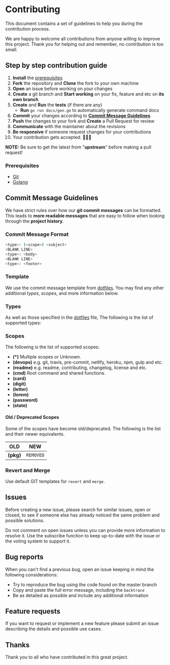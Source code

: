 # Contributing

This document contains a set of guidelines to help you during the contribution
process.

We are happy to welcome all contributions from anyone willing to improve this
project. Thank you for helping out and remember, no contribution is too small.

## Step by step contribution guide

01. **Install** the [prerequisites](#prerequisites)
02. **Fork** the repository and **Clone** the fork to your own machine
03. **Open** an issue before working on your changes
04. **Create** a git branch and **Start working** on your fix, feature and etc
    on **its own branch**
05. **Create** and **Run** the **tests** (if there are any)
    - **Run** `go run docs/gen.go` to automatically generate command docs
06. **Commit** your changes according to [**Commit Message Guidelines**](#commit-message-guidelines)
07. **Push** the changes to your fork and **Create** a Pull Request for review
08. **Communicate** with the maintainer about the revisions
09. **Be responsive** if someone request changes for your contributions
10. Your contribution gets accepted. 🎉🎉🎉

**NOTE:** Be sure to get the latest from "**upstream**" before making a pull
request!

### Prerequisites

- [Git](https://git-scm.com)
- [Golang](https://golang.org)

## Commit Message Guidelines

We have strict rules over how our **git commit messages** can be formatted. This
leads to **more readable messages** that are easy to follow when looking through
the **project history**.

### Commit Message Format

```sh
<type>: (<scope>) <subject>
<BLANK LINE>
<type>: <body>
<BLANK LINE>
<type>: <footer>
```

### Template

We use the commit message template from [dotfiles]. You may find any other
additional *types*, *scopes*, and more information below.

[dotfiles]: https://github.com/erdaltsksn/dotfiles/blob/master/git/.gittemplate

### Types

As well as those specified in the [dotfiles] file, The following is the list of
supported types:

### Scopes

The following is the list of supported scopes:

- **(*)** Multiple scopes or Unknown.
- **(devops)** e.g. git, travis, pre-commit, netlify, heroku, npm, gulp and etc.
- **(readme)** e.g. readme, contributing, changelog, license and etc.
- **(cmd)** Root command and shared functions.
- **(card)**
- **(digit)**
- **(letter)**
- **(lorem)**
- **(password)**
- **(state)**

#### Old / Deprecated Scopes

Some of the scopes have become old/deprecated. The following is the list and
their newer equivalents.

| OLD                    | NEW                                                 |
|------------------------|-----------------------------------------------------|
| **(pkg)**              | `REMOVED`                                           |

### Revert and Merge

Use default GIT templates for `revert` and `merge`.

## Issues

Before creating a new issue, please search for similar issues, open or closed,
to see if someone else has already noticed the same problem and possible
solutions.

Do not comment on open issues unless you can provide more information to resolve
it. Use the subscribe function to keep up-to-date with the issue or the voting
system to support it.

## Bug reports

When you can't find a previous bug, open an issue keeping in mind the following
considerations:

- Try to reproduce the bug using the code found on the master branch
- Copy and paste the full error message, including the `backtrace`
- Be as detailed as possible and include any additional information

## Feature requests

If you want to request or implement a new feature please submit an issue
describing the details and possible use cases.

## Thanks

Thank you to all who have contributed in this great project.
